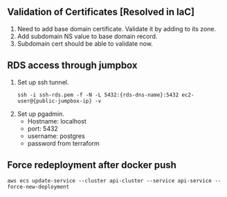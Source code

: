 ## Validation of Certificates [Resolved in IaC]
1. Need to add base domain certificate. Validate it by adding to its zone.
2. Add subdomain NS value to base domain record.
3. Subdomain cert should be able to validate now.

## RDS access through jumpbox
1. Set up ssh tunnel.
    ```
    ssh -i ssh-rds.pem -f -N -L 5432:{rds-dns-name}:5432 ec2-user@{public-jumpbox-ip} -v
    ```
2. Set up pgadmin.
    - Hostname: localhost
    - port: 5432
    - username: postgres
    - password from terraform

## Force redeployment after docker push
```
aws ecs update-service --cluster api-cluster --service api-service --force-new-deployment
```
